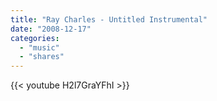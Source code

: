 ```yaml
---
title: "Ray Charles - Untitled Instrumental"
date: "2008-12-17"
categories:
  - "music"
  - "shares"
---
```


{{< youtube H2l7GraYFhI >}}
